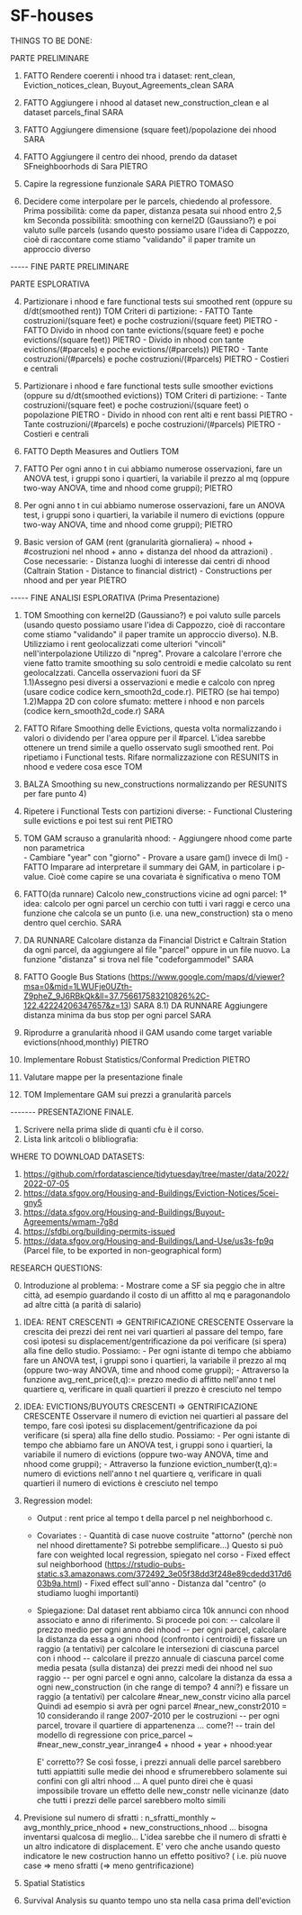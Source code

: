 # SF-houses

THINGS TO BE DONE:

PARTE PRELIMINARE

1) FATTO Rendere coerenti i nhood tra i dataset: rent_clean, Eviction_notices_clean, Buyout_Agreements_clean   SARA

2) FATTO Aggiungere i nhood al dataset new_construction_clean e al dataset parcels_final SARA

3) FATTO Aggiungere dimensione (square feet)/popolazione dei nhood     SARA

4) FATTO Aggiungere il centro dei nhood, prendo da dataset SFneighboorhods di Sara  PIETRO

5) Capire la regressione funzionale SARA PIETRO TOMASO

6) Decidere come interpolare per le parcels, chiedendo al professore. 
   Prima possibilità: come da paper, distanza pesata sui nhood entro 2,5 km
   Seconda possibilità: smoothing con kernel2D (Gaussiano?) e poi valuto sulle parcels (usando questo possiamo usare l'idea di Cappozzo, cioè di raccontare
                        come stiamo "validando" il paper tramite un approccio diverso

----- FINE PARTE PRELIMINARE

PARTE ESPLORATIVA

4) Partizionare i nhood e fare functional tests sui smoothed rent (oppure su d/dt(smoothed rent)) TOM 
   Criteri di partizione: - FATTO Tante costruzioni/(square feet) e poche costruzioni/(square feet)                   PIETRO
                          - FATTO Divido in nhood con tante evictions/(square feet) e poche evictions/(square feet))  PIETRO
                          - Divido in nhood con tante evictions/(#parcels) e poche evictions/(#parcels))              PIETRO
                          - Tante costruzioni/(#parcels) e poche costruzioni/(#parcels)                               PIETRO
                          - Costieri e centrali 
                          
                         
                         
 5) Partizionare i nhood e fare functional tests sulle smoother evictions (oppure su d/dt(smoothed evictions)) TOM 
    Criteri di partizione: - Tante costruzioni/(square feet) e poche costruzioni/(square feet)     o popolazione PIETRO
                           - Divido in nhood con rent alti e rent bassi  PIETRO
                           - Tante costruzioni/(#parcels) e poche costruzioni/(#parcels)                               PIETRO
                           - Costieri e centrali                                              
                          
                          
 6) FATTO Depth Measures and Outliers   TOM
 
 7) FATTO Per ogni anno t in cui abbiamo numerose osservazioni, fare un ANOVA test, i gruppi sono i quartieri, la variabile il prezzo al mq (oppure two-way ANOVA, time
    and nhood come gruppi); PIETRO
    
 8) Per ogni anno t in cui abbiamo numerose osservazioni, fare un ANOVA test, i gruppi sono i quartieri, la variabile il numero di evictions (oppure two-way ANOVA,
    time and nhood come gruppi); PIETRO

 
 10) Basic version of GAM (rent (granularità giornaliera) ~ nhood + #costruzioni nel nhood + anno + distanza del nhood da attrazioni) .
     Cose necessarie: - Distanza luoghi di interesse dai centri di nhood (Caltrain Station - Distance to financial district)
                      - Constructions per nhood and per year PIETRO
 
 ----- FINE ANALISI ESPLORATIVA (Prima Presentazione)


1) TOM Smoothing con kernel2D (Gaussiano?) e poi valuto sulle parcels (usando questo possiamo usare l'idea di Cappozzo, cioè di raccontare
   come stiamo "validando" il paper tramite un approccio diverso). 
   N.B. Utilizziamo i rent geolocalizzati come ulteriori "vincoli" nell'interpolazione
   Utilizzo di "npreg". Provare a calcolare l'errore che viene fatto tramite smoothing su solo centroidi e medie calcolato su rent geolocalzzati.
   Cancella osservazioni fuori da SF  
1.1)Assegno pesi diversi a osservazioni e medie e calcolo con npreg (usare codice codice kern_smooth2d_code.r). PIETRO (se hai tempo)
1.2)Mappa 2D con colore sfumato: mettere i nhood e non parcels (codice kern_smooth2d_code.r) SARA
2) FATTO Rifare Smoothing delle Evictions, questa volta normalizzando i valori o dividendo per l'area oppure per il #parcel. L'idea sarebbe ottenere un trend simile a 
   quello osservato sugli smoothed rent. Poi ripetiamo i Functional tests.
   Rifare normalizzazione con RESUNITS in nhood e vedere cosa esce TOM
3) BALZA Smoothing su new_constructions normalizzando per RESUNITS per fare punto 4) 
4) Ripetere i Functional Tests con partizioni diverse: - Functional Clustering sulle evictions e poi test sui rent PIETRO 
5) TOM GAM scrauso a granularità nhood: - Aggiungere nhood come parte non parametrica  
                                    - Cambiare "year" con "giorno"
                                    - Provare a usare gam() invece di lm()
                                    - FATTO Imparare ad interpretare il summary dei GAM, in particolare i p-value. Cioè come capire se una covariata è significativa o meno TOM
                              
6) FATTO(da runnare) Calcolo new_constructions vicine ad ogni parcel: 1° idea: calcolo per ogni parcel un cerchio con tutti i vari raggi e cerco una funzione che calcola se un punto 
                                                             (i.e. una new_construction) sta o meno dentro quel cerchio.   SARA 
                                                             
7) DA RUNNARE Calcolare distanza da Financial District e Caltrain Station da ogni parcel, da aggiungere al file "parcel" oppure in un file nuovo. La funzione "distanza" si trova
   nel file "codeforgammodel" SARA
8) FATTO Google Bus Stations (https://www.google.com/maps/d/viewer?msa=0&mid=1LWUFje0UZth-Z9pheZ_9J6RBkQk&ll=37.756617583210826%2C-122.42224206347657&z=13) SARA
8.1) DA RUNNARE Aggiungere distanza minima da bus stop per ogni parcel SARA
9) Riprodurre a granularità nhood il GAM usando come target variable evictions(nhood,monthly) PIETRO  
10) Implementare Robust Statistics/Conformal Prediction PIETRO
11) Valutare mappe per la presentazione finale 
12) TOM Implementare GAM sui prezzi a granularità parcels  
















------- PRESENTAZIONE FINALE.
1) Scrivere nella prima slide di quanti cfu è il corso.
2) Lista link aritcoli o blibliografia: 

WHERE TO DOWNLOAD DATASETS:

1) https://github.com/rfordatascience/tidytuesday/tree/master/data/2022/2022-07-05
2) https://data.sfgov.org/Housing-and-Buildings/Eviction-Notices/5cei-gny5
3) https://data.sfgov.org/Housing-and-Buildings/Buyout-Agreements/wmam-7g8d
4) https://sfdbi.org/building-permits-issued
5) https://data.sfgov.org/Housing-and-Buildings/Land-Use/us3s-fp9q (Parcel file, to be exported in non-geographical form)


RESEARCH QUESTIONS:


0) Introduzione al problema: - Mostrare come a SF sia peggio che in altre città, ad esempio guardando il costo di un affitto al mq e paragonandolo ad altre città
                               (a parità di salario)

1) IDEA: RENT CRESCENTI => GENTRIFICAZIONE CRESCENTE
   Osservare la crescita dei prezzi dei rent nei vari quartieri al passare del tempo, fare così ipotesi su
   displacement/gentrificazione da poi verificare (si spera) alla fine dello studio.
   Possiamo: - Per ogni istante di tempo che abbiamo fare un ANOVA test, i gruppi sono i quartieri, la variabile il prezzo al mq (oppure two-way ANOVA, time and nhood 
               come gruppi);
             - Attraverso la funzione avg_rent_price(t,q):= prezzo medio di affitto nell'anno t nel quartiere q, verificare in quali quartieri il prezzo è cresciuto
               nel tempo
                                              
2) IDEA: EVICTIONS/BUYOUTS CRESCENTI => GENTRIFICAZIONE CRESCENTE
   Osservare il numero di eviction nei quartieri al passare del tempo, fare così ipotesi su displacement/gentrificazione da poi verificare (si spera) alla fine dello 
   studio.
   Possiamo: - Per ogni istante di tempo che abbiamo fare un ANOVA test, i gruppi sono i quartieri, la variabile il numero di evictions (oppure two-way ANOVA, time and
               nhood come gruppi);
             - Attraverso la funzione eviction_number(t,q):= numero di evictions nell'anno t nel quartiere q, verificare in quali quartieri il numero di evictions è
             cresciuto nel tempo
             

3) Regression model: 
   - Output : rent price al tempo t della parcel p nel neighborhood c.
   - Covariates : - Quantità di case nuove costruite "attorno" (perchè non nel nhood direttamente? Si potrebbe semplificare...)
                    Questo si può fare con weighted local regression, spiegato nel corso
                  - Fixed effect sul neighborhood (https://rstudio-pubs-static.s3.amazonaws.com/372492_3e05f38dd3f248e89cdedd317d603b9a.html)
                  - Fixed effect sull'anno
                  - Distanza dal "centro" (o studiamo luoghi importanti)
   - Spiegazione: Dal dataset rent abbiamo circa 10k annunci con nhood associato e anno di riferimento. Si procede poi con:
                   -- calcolare il prezzo medio per ogni anno dei nhood 
                   -- per ogni parcel, calcolare la distanza da essa a ogni nhood (confronto i centroidi) e
                      fissare un raggio (a tentativi) per calcolare le intersezioni di ciascuna parcel con i nhood
                   -- calcolare il prezzo annuale di ciascuna parcel come media pesata (sulla distanza) dei prezzi medi dei nhood nel suo raggio
                   -- per ogni parcel e ogni anno, calcolare la distanza da essa a ogni new_construction (in che range di tempo? 4 anni?) e
                      fissare un raggio (a tentativi) per calcolare #near_new_constr vicino alla parcel
                      Quindi ad esempio si avrà per ogni parcel #near_new_constr2010 = 10 considerando il range 2007-2010 per le costruzioni
                   -- per ogni parcel, trovare il quartiere di appartenenza ... come?!
                   -- train del modello di regressione con price_parcel ~ #near_new_constr_year_inrange4 + nhood + year + nhood:year

      E' corretto?? Se così fosse, i prezzi annuali delle parcel sarebbero tutti appiattiti sulle medie dei nhood e sfrumerebbero solamente
        sui confini con gli altri nhood ... A quel punto direi che è quasi impossibile trovare un effetto delle new_constr nelle vicinanze
        (dato che tutti i prezzi delle parcel sarebbero molto simili  
                 
4) Previsione sul numero di sfratti : n_sfratti_monthly ~ avg_monthly_price_nhood + new_constructions_nhood  ... bisogna inventarsi qualcosa di meglio...
     L'idea sarebbe che il numero di sfratti è un altro indicatore di displacement. E' vero che anche usando questo indicatore le new costruction hanno un effetto 
     positivo? ( i.e. più nuove case => meno sfratti (=> meno gentrificazione)

5) Spatial Statistics
6) Survival Analysis su quanto tempo uno sta nella casa prima dell'eviction


